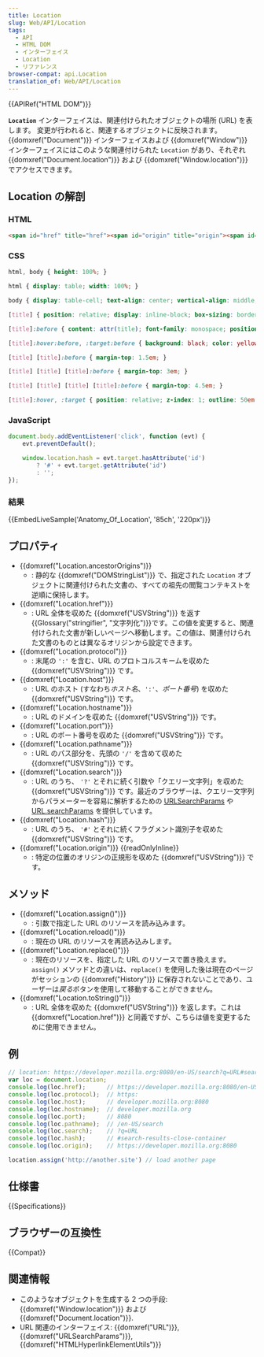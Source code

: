 ```yaml
---
title: Location
slug: Web/API/Location
tags:
  - API
  - HTML DOM
  - インターフェイス
  - Location
  - リファレンス
browser-compat: api.Location
translation_of: Web/API/Location
---
```

{{APIRef("HTML DOM")}}

**`Location`** インターフェイスは、関連付けられたオブジェクトの場所 (URL) を表します。 変更が行われると、関連するオブジェクトに反映されます。 {{domxref("Document")}} インターフェイスおよび {{domxref("Window")}} インターフェイスにはこのような関連付けられた `Location` があり、それぞれ {{domxref("Document.location")}} および {{domxref("Window.location")}} でアクセスできます。

## Location の解剖

### HTML

```html
<span id="href" title="href"><span id="origin" title="origin"><span id="protocol" title="protocol">https:</span>//<span id="host" title="host"><span id="hostname" title="hostname">example.org</span>:<span id="port" title="port">8080</span></span></span><span id="pathname" title="pathname">/foo/bar</span><span id="search" title="search">?q=baz</span><span id="hash" title="hash">#bang</span></span>
```

### CSS

```css
html, body { height: 100%; }

html { display: table; width: 100%; }

body { display: table-cell; text-align: center; vertical-align: middle; font-family: Georgia; font-size: 200%; line-height: 1em; white-space: nowrap; }

[title] { position: relative; display: inline-block; box-sizing: border-box; line-height: 2em; cursor: pointer; }

[title]:before { content: attr(title); font-family: monospace; position: absolute; top: 100%; width: 100%; left: 50%; margin-left: -50%; font-size: 40%; line-height: 1.5; background: black; }

[title]:hover:before, :target:before { background: black; color: yellow; }

[title] [title]:before { margin-top: 1.5em; }

[title] [title] [title]:before { margin-top: 3em; }

[title] [title] [title] [title]:before { margin-top: 4.5em; }

[title]:hover, :target { position: relative; z-index: 1; outline: 50em solid rgba(255, 255, 255, .8); }
```

### JavaScript

```js
document.body.addEventListener('click', function (evt) {
    evt.preventDefault();

    window.location.hash = evt.target.hasAttribute('id')
        ? '#' + evt.target.getAttribute('id')
        : '';
});
```

### 結果

{{EmbedLiveSample('Anatomy_Of_Location', '85ch', '220px')}}

## プロパティ

- {{domxref("Location.ancestorOrigins")}}
  - : 静的な {{domxref("DOMStringList")}} で、指定された `Location` オブジェクトに関連付けられた文書の、すべての祖先の閲覧コンテキストを逆順に保持します。
- {{domxref("Location.href")}}
  - : URL 全体を収めた {{domxref("USVString")}} を返す{{Glossary("stringifier", "文字列化")}}です。この値を変更すると、関連付けられた文書が新しいページへ移動します。この値は、関連付けられた文書のものとは異なるオリジンから設定できます。
- {{domxref("Location.protocol")}}
  - : 末尾の `':'` を含む、URL のプロトコルスキームを収めた {{domxref("USVString")}} です。
- {{domxref("Location.host")}}
  - : URL のホスト (すなわち*ホスト名*、`':'`、*ポート番号*) を収めた {{domxref("USVString")}} です。
- {{domxref("Location.hostname")}}
  - : URL のドメインを収めた {{domxref("USVString")}} です。
- {{domxref("Location.port")}}
  - : URL のポート番号を収めた {{domxref("USVString")}} です。
- {{domxref("Location.pathname")}}
  - : URL のパス部分を、先頭の `'/'` を含めて収めた {{domxref("USVString")}} です。
- {{domxref("Location.search")}}
  - : URL のうち、 `'?'` とそれに続く引数や「クエリー文字列」を収めた {{domxref("USVString")}} です。最近のブラウザーは、クエリー文字列からパラメーターを容易に解析するための [URLSearchParams](/ja/docs/Web/API/URLSearchParams/get#example) や [URL.searchParams](/ja/docs/Web/API/URL/searchParams#example) を提供しています。
- {{domxref("Location.hash")}}
  - : URL のうち、 `'#'` とそれに続くフラグメント識別子を収めた {{domxref("USVString")}} です。
- {{domxref("Location.origin")}} {{readOnlyInline}}
  - : 特定の位置のオリジンの正規形を収めた {{domxref("USVString")}} です。

## メソッド

- {{domxref("Location.assign()")}}
  - : 引数で指定した URL のリソースを読み込みます。
- {{domxref("Location.reload()")}}
  - : 現在の URL のリソースを再読み込みします。
- {{domxref("Location.replace()")}}
  - : 現在のリソースを、指定した URL のリソースで置き換えます。 `assign()` メソッドとの違いは、`replace()` を使用した後は現在のページがセッションの {{domxref("History")}} に保存されないことであり、ユーザーは*戻る*ボタンを使用して移動することができません。
- {{domxref("Location.toString()")}}
  - : URL 全体を収めた {{domxref("USVString")}} を返します。これは {{domxref("Location.href")}} と同義ですが、こちらは値を変更するために使用できません。

## 例

```js
// location: https://developer.mozilla.org:8080/en-US/search?q=URL#search-results-close-container
var loc = document.location;
console.log(loc.href);      // https://developer.mozilla.org:8080/en-US/search?q=URL#search-results-close-container
console.log(loc.protocol);  // https:
console.log(loc.host);      // developer.mozilla.org:8080
console.log(loc.hostname);  // developer.mozilla.org
console.log(loc.port);      // 8080
console.log(loc.pathname);  // /en-US/search
console.log(loc.search);    // ?q=URL
console.log(loc.hash);      // #search-results-close-container
console.log(loc.origin);    // https://developer.mozilla.org:8080

location.assign('http://another.site') // load another page
```

## 仕様書

{{Specifications}}

## ブラウザーの互換性

{{Compat}}

## 関連情報

- このようなオブジェクトを生成する 2 つの手段: {{domxref("Window.location")}} および {{domxref("Document.location")}}.
- URL 関連のインターフェイス: {{domxref("URL")}}, {{domxref("URLSearchParams")}}, {{domxref("HTMLHyperlinkElementUtils")}}
